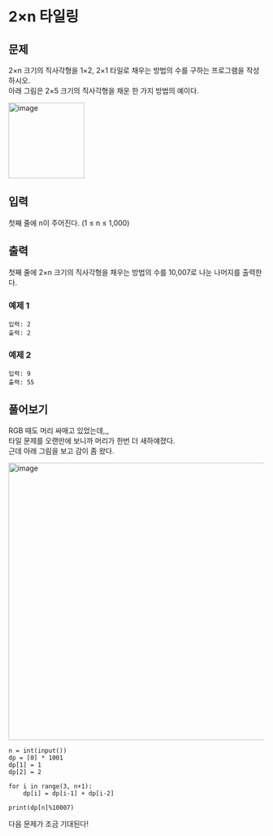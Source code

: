 # 2×n 타일링

## 문제

2×n 크기의 직사각형을 1×2, 2×1 타일로 채우는 방법의 수를 구하는 프로그램을 작성하시오.  
아래 그림은 2×5 크기의 직사각형을 채운 한 가지 방법의 예이다.  

<img width="149" alt="image" src="https://user-images.githubusercontent.com/46602874/209859566-b4a4bf23-7c2a-4b5a-9c2e-017ee24a8d6c.png">


## 입력
첫째 줄에 n이 주어진다. (1 ≤ n ≤ 1,000)

## 출력
첫째 줄에 2×n 크기의 직사각형을 채우는 방법의 수를 10,007로 나눈 나머지를 출력한다.

### 예제 1

```
입력: 2
출력: 2
```

### 예제 2

```
입력: 9
출력: 55
```

## 풀어보기

RGB 때도 머리 싸매고 있었는데,,,  
타일 문제를 오랜만에 보니까 머리가 한번 더 새하얘졌다.  
근데 아래 그림을 보고 감이 좀 왔다.

<img width="545" alt="image" src="https://user-images.githubusercontent.com/46602874/209859800-068b2e66-74e2-458c-ab21-384b1bd337d6.png">

```
n = int(input())
dp = [0] * 1001
dp[1] = 1
dp[2] = 2

for i in range(3, n+1):
    dp[i] = dp[i-1] + dp[i-2]

print(dp[n]%10007)
```

다음 문제가 조금 기대된다!

